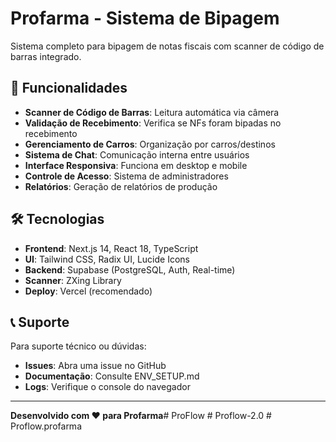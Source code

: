 # Profarma - Sistema de Bipagem

Sistema completo para bipagem de notas fiscais com scanner de código de barras integrado.

## 🚀 Funcionalidades

- **Scanner de Código de Barras**: Leitura automática via câmera
- **Validação de Recebimento**: Verifica se NFs foram bipadas no recebimento
- **Gerenciamento de Carros**: Organização por carros/destinos
- **Sistema de Chat**: Comunicação interna entre usuários
- **Interface Responsiva**: Funciona em desktop e mobile
- **Controle de Acesso**: Sistema de administradores
- **Relatórios**: Geração de relatórios de produção

## 🛠️ Tecnologias

- **Frontend**: Next.js 14, React 18, TypeScript
- **UI**: Tailwind CSS, Radix UI, Lucide Icons
- **Backend**: Supabase (PostgreSQL, Auth, Real-time)
- **Scanner**: ZXing Library
- **Deploy**: Vercel (recomendado)

## 📞 Suporte

Para suporte técnico ou dúvidas:

- **Issues**: Abra uma issue no GitHub
- **Documentação**: Consulte ENV_SETUP.md
- **Logs**: Verifique o console do navegador

---

**Desenvolvido com ❤️ para Profarma**#   P r o F l o w 
 
 
#   P r o f l o w - 2 . 0  
 #   P r o f l o w . p r o f a r m a  
 